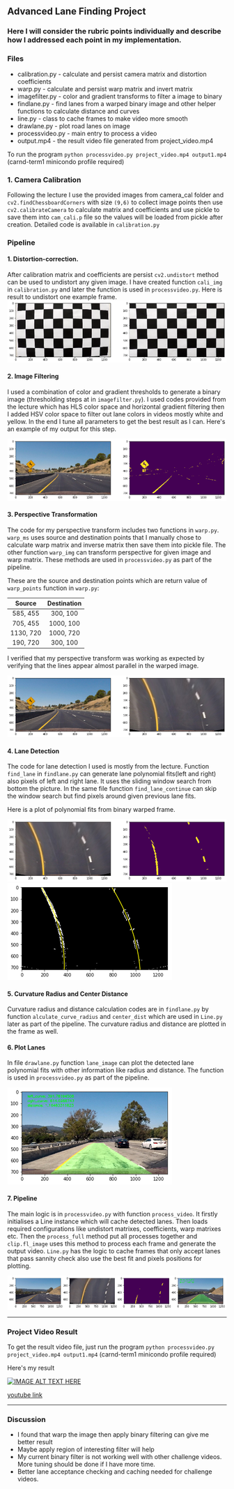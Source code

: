 ## Advanced Lane Finding Project

[//]: # (Image References)

[image2]: output_images/image2.png "undistort frame from origin"
[image3]: output_images/image3.png "binary filter Example from origin"
[image4]: output_images/image4.png "Warp frame from origin"
[image5]: output_images/image5.png "detect lane from the binary warped frame"
[image51]: output_images/image51.png "detect lane from the binary warped frame"
[image6]: output_images/image6.png "draw lane back to the original frame"
[image7]: output_images/image7.png "full process pipeline"

### Here I will consider the rubric points individually and describe how I addressed each point in my implementation.  

### Files

* calibration.py    - calculate and persist camera matrix and distortion coefficients
* warp.py           - calculate and persist warp matrix and invert matrix
* imagefilter.py    - color and gradient transforms to filter a image to binary
* findlane.py       - find lanes from a warped binary image and other helper functions to calculate distance and curves
* line.py           - class to cache frames to make video more smooth
* drawlane.py       - plot road lanes on image
* processvideo.py   - main entry to process a video
* output.mp4   - the result video file generated from project_video.mp4

To run the program `python processvideo.py project_video.mp4 output1.mp4` (carnd-term1 minicondo profile required)

### 1. Camera Calibration

Following the lecture I use the provided images from camera_cal folder and `cv2.findChessboardCorners` with size `(9,6)` to collect image points then use `cv2.calibrateCamera` to calculate matrix and coefficients and use pickle to save them into `cam_cali.p` file so the values will be loaded from pickle after creation.
Detailed code is available in `calibration.py`

### Pipeline

#### 1. Distortion-correction.

After calibration matrix and coefficients are persist `cv2.undistort` method can be used to undistort any given image. I have created function `cali_img` in `calibration.py` and later the function is used in `processvideo.py`. Here is result to undistort one example frame.
![alt text][image2]

#### 2. Image Filtering

I used a combination of color and gradient thresholds to generate a binary image (thresholding steps at in `imagefilter.py`). I used codes provided from the lecture which has HLS color space and horizontal gradient filtering then I added HSV color space to filter out lane colors in videos mostly white and yellow. In the end I tune all parameters to get the best result as I can.
Here's an example of my output for this step.

![alt text][image3]

#### 3. Perspective Transformation

The code for my perspective transform includes two functions in `warp.py`. `warp_ms` uses source and destination points that I manually chose to calculate warp matrix and inverse matrix then save them into pickle file. The other function `warp_img` can transform perspective for given image and warp matrix. These methods are used in `processvideo.py` as part of the pipeline.

These are the source and destination points which are return value of `warp_points` function in `warp.py`:

| Source        | Destination   |
|:-------------:|:-------------:|
| 585, 455      | 300, 100        |
| 705, 455      | 1000, 100      |
| 1130, 720     | 1000, 720      |
| 190, 720      | 300, 100        |

I verified that my perspective transform was working as expected by verifying that the lines appear almost parallel in the warped image.

![alt text][image4]

#### 4. Lane Detection

The code for lane detection I used is mostly from the lecture. Function `find_lane` in `findlane.py` can generate lane polynomial fits(left and right) also pixels of left and right lane.
It uses the sliding window search from bottom the picture. In the same file function `find_lane_continue` can skip the window search but find pixels around given previous lane fits.

Here is a plot of polynomial fits from binary warped frame.

![alt text][image5]
![alt text][image51]

#### 5. Curvature Radius and Center Distance

Curvature radius and distance calculation codes are in `findlane.py` by function `alculate_curve_radius` and `center_dist` which are used in `Line.py` later as part of the pipeline. The curvature radius and distance are plotted in the frame as well.

#### 6. Plot Lanes

In file `drawlane.py` function `lane_image` can plot the detected lane polynomial fits with other information like radius and distance. The function is used in `processvideo.py` as part of the pipeline.

![alt text][image6]

#### 7. Pipeline

The main logic is in `processvideo.py` with function `process_video`. It firstly initialises a Line instance which will cache detected lanes. Then loads required configurations like undistort matrixes, coefficients, warp matrixes etc. Then the `process_full` method put all processes together and `clip.fl_image` uses this method to process each frame and generate the output video. `Line.py` has the logic to cache frames that only accept lanes that pass sannity check also use the best fit and pixels positions for plotting.

![alt text][image7]

---

### Project Video Result
To get the result video file, just run the program `python processvideo.py project_video.mp4 output1.mp4` (carnd-term1 minicondo profile required)

Here's my result

[![IMAGE ALT TEXT HERE](https://img.youtube.com/vi/9M7rShHZ7Tw/0.jpg)](https://www.youtube.com/watch?v=9M7rShHZ7Tw)

[youtube link](https://youtu.be/9M7rShHZ7Tw)

---

### Discussion

* I found that warp the image then apply binary filtering can give me better result
* Maybe apply region of interesting filter will help
* My current binary filter is not working well with other challenge videos. More tuning should be done if I have more time.
* Better lane acceptance checking and caching needed for challenge videos.
